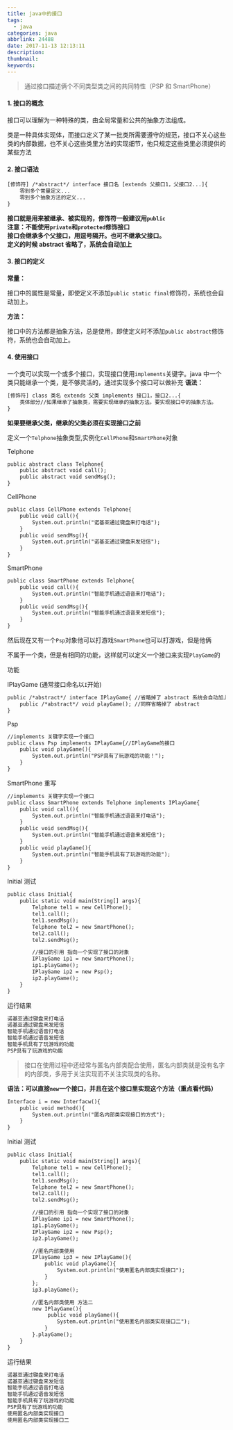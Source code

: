 ```yaml
---
title: java中的接口
tags:
  - java
categories: java
abbrlink: 24488
date: 2017-11-13 12:13:11
description:
thumbnail:
keywords:
---
```


> 通过接口描述俩个不同类型类之间的共同特性（PSP 和 SmartPhone）

#### 1. 接口的概念

接口可以理解为一种特殊的类，由全局常量和公共的抽象方法组成。

类是一种具体实现体，而接口定义了某一批类所需要遵守的规范，接口不关心这些类的内部数据，也不关心这些类里方法的实现细节，他只规定这些类里必须提供的某些方法

<!-- more -->

#### 2. 接口语法

```jsp
[修饰符] /*abstract*/ interface 接口名 [extends 父接口1，父接口2...]{
    零到多个常量定义...
    零到多个抽象方法的定义...
}
```

**接口就是用来被继承、被实现的，修饰符一般建议用`public`**  
**注意：不能使用`private`和`protected`修饰接口**  
**接口会继承多个父接口，用逗号隔开。也可不继承父接口。**  
**定义的时候 abstract 省略了，系统会自动加上**

#### 3. 接口的定义

**常量：**

接口中的属性是常量，即使定义不添加`public static final`修饰符，系统也会自动加上。

**方法：**

接口中的方法都是抽象方法，总是使用，即使定义时不添加`public abstract`修饰符，系统也会自动加上。

#### 4. 使用接口

一个类可以实现一个或多个接口，实现接口使用`implements`关键字。java 中一个类只能继承一个类，是不够灵活的，通过实现多个接口可以做补充
**语法：**

```jsp
[修饰符] class 类名 extends 父类 implements 接口1，接口2...{
    类体部分//如果继承了抽象类，需要实现继承的抽象方法。要实现接口中的抽象方法。
}
```

**如果要继承父类，继承的父类必须在实现接口之前**

定义一个`Telphone`抽象类型,实例化`CellPhone`和`SmartPhone`对象

Telphone

```jsp
public abstract class Telphone{
    public abstract void call();
    public abstract void sendMsg();
}
```

CellPhone

```jsp
public class CellPhone extends Telphone{
    public void call(){
        System.out.println("诺基亚通过键盘来打电话");
    }
    public void sendMsg(){
        System.out.println("诺基亚通过键盘来发短信");
    }
}
```

SmartPhone

```jsp
public class SmartPhone extends Telphone{
    public void call(){
        System.out.println("智能手机通过语音来打电话");
    }
    public void sendMsg(){
        System.out.println("智能手机通过语音来发短信");
    }
}
```

然后现在又有一个`Psp`对象他可以打游戏`SmartPhone`也可以打游戏，但是他俩

不属于一个类，但是有相同的功能，这样就可以定义一个接口来实现`PlayGame`的

功能

IPlayGame (通常接口命名以`I`开始)

```jsp
public /*abstract*/ interface IPlayGame{ //省略掉了 abstract 系统会自动加上
    public /*abstract*/ void playGame(); //同样省略掉了 abstract
}
```

Psp

```jsp
//implements 关键字实现一个接口
public class Psp implements IPlayGame{//IPlayGame的接口
    public void playGame(){
        System.out.println("PSP具有了玩游戏的功能！");
    }
}
```

SmartPhone 重写

```jsp
//implements 关键字实现一个接口
public class SmartPhone extends Telphone implements IPlayGame{
    public void call(){
        System.out.println("智能手机通过语音来打电话");
    }
    public void sendMsg(){
        System.out.println("智能手机通过语音来发短信");
    }
    public void playGame(){
        System.out.println("智能手机具有了玩游戏的功能");
    }
}
```

Initial 测试

```jsp
public class Initial{
    public static void main(String[] args){
		Telphone tel1 = new CellPhone();
		tel1.call();
		tel1.sendMsg();
		Telphone tel2 = new SmartPhone();
		tel2.call();
		tel2.sendMsg();

		//接口的引用 指向一个实现了接口的对象
		IPlayGame ip1 = new SmartPhone();
		ip1.playGame();
		IPlayGame ip2 = new Psp();
		ip2.playGame();
    }
}
```

运行结果

```jsp
诺基亚通过键盘来打电话
诺基亚通过键盘来发短信
智能手机通过语音打电话
智能手机通过语音发短信
智能手机具有了玩游戏的功能
PSP具有了玩游戏的功能
```

> 接口在使用过程中还经常与匿名内部类配合使用，匿名内部类就是没有名字的内部类，多用于关注实现而不关注实现类的名称。

**语法：可以直接`new`一个接口，并且在这个接口里实现这个方法（重点看代码）**

```jsp
Interface i = new Interfacw(){
    public void method(){
        System.out.println("匿名内部类实现接口的方式");
    }
}
```

Initial 测试

```jsp
public class Initial{
    public static void main(String[] args){
		Telphone tel1 = new CellPhone();
		tel1.call();
		tel1.sendMsg();
		Telphone tel2 = new SmartPhone();
		tel2.call();
		tel2.sendMsg();

		//接口的引用 指向一个实现了接口的对象
		IPlayGame ip1 = new SmartPhone();
		ip1.playGame();
		IPlayGame ip2 = new Psp();
		ip2.playGame();

		//匿名内部类使用
		IPlayGame ip3 = new IPlayGame(){
		    public void playGame(){
		        System.out.println("使用匿名内部类实现接口");
		    }
		};
		ip3.playGame();

		//匿名内部类使用 方法二
		new IPlayGame(){
		     public void playGame(){
		        System.out.println("使用匿名内部类实现接口二");
		    }
		}.playGame();
    }
}
```

运行结果

```jsp
诺基亚通过键盘来打电话
诺基亚通过键盘来发短信
智能手机通过语音打电话
智能手机通过语音发短信
智能手机具有了玩游戏的功能
PSP具有了玩游戏的功能
使用匿名内部类实现接口
使用匿名内部类实现接口二
```
